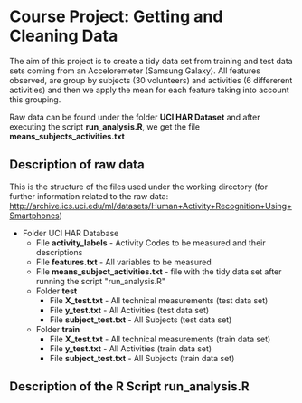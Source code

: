 # Course Project: Getting and Cleaning Data

The aim of this project is to create a tidy data set from training and test data sets coming from an Acceloremeter (Samsung Galaxy). All features observed, are group by subjects (30 volunteers) and activities (6 differerent activities) and then we apply the mean for each feature taking into account this grouping.

Raw data can be found under the folder **UCI HAR Dataset** and after executing the script **run_analysis.R**, we get the file
**means_subjects_activities.txt**

## Description of raw data

This is the structure of the files used under the working directory (for further information related to the raw data: http://archive.ics.uci.edu/ml/datasets/Human+Activity+Recognition+Using+Smartphones)

* Folder UCI HAR Database
  * File **activity_labels** - Activity Codes to be measured and their descriptions
  * File **features.txt** - All variables to be measured
  * File **means_subject_activities.txt** - file with the tidy data set after running the script "run_analysis.R"
  * Folder **test**
      * File **X_test.txt** - All technical measurements (test data set)
      * File **y_test.txt** - All Activities (test data set)
      * File **subject_test.txt** - All Subjects (test data set)
  * Folder **train**
      * File **X_test.txt** - All technical measurements (train data set)
      * File **y_test.txt** - All Activities (train data set)
      * File **subject_test.txt** -  All Subjects (train data set)
  
## Description of the R Script **run_analysis.R**

